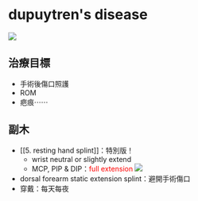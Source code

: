#   dupuytren's disease
![](https://cdn3.bigcommerce.com/s-tubv95/product_images/uploaded_images/duy-pic-1.jpg?t=1439861593)
##  治療目標
- 手術後傷口照護
- ROM
- 疤痕⋯⋯
## 副木
- [[5. resting hand splint]]：特別版！
	- wrist neutral or slightly extend
	- MCP, PIP & DIP：<font color=#ff0000>full extension</font>
	![](https://upload.wikimedia.org/wikiversity/en/thumb/a/ab/Splint3.jpg/220px-Splint3.jpg)
- dorsal forearm static extension splint：避開手術傷口
- 穿戴：每天每夜